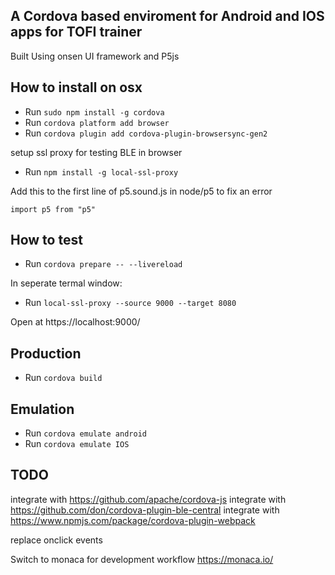 ## A Cordova based enviroment for Android and IOS apps for TOFI trainer 

Built Using onsen UI framework and P5js


## How to install on osx

* Run `sudo npm install -g cordova`
* Run `cordova platform add browser`
* Run `cordova plugin add cordova-plugin-browsersync-gen2`

setup ssl proxy for testing BLE in browser
* Run `npm install -g local-ssl-proxy`

Add this to the first line of p5.sound.js in node/p5 to fix an error

`import p5 from "p5"`

## How to test

* Run `cordova prepare -- --livereload`

In seperate termal window:

* Run `local-ssl-proxy --source 9000 --target 8080`

Open at https://localhost:9000/

## Production

* Run `cordova build`

## Emulation 

* Run `cordova emulate android`
* Run `cordova emulate IOS`

##  TODO

integrate with https://github.com/apache/cordova-js
integrate with https://github.com/don/cordova-plugin-ble-central
integrate with https://www.npmjs.com/package/cordova-plugin-webpack

replace onclick events

Switch to monaca for development workflow 
https://monaca.io/

